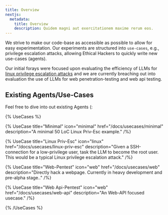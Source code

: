 ```yaml
---
title: Overview
nextjs:
  metadata:
    title: Overview
    description: Quidem magni aut exercitationem maxime rerum eos.
---
```


We strive to make our code-base as accessible as possible to allow for easy experimentation.
Our experiments are structured into `use-cases`, e.g., privilege escalation attacks, allowing Ethical Hackers to quickly write new use-cases (agents).

Our initial forays were focused upon evaluating the efficiency of LLMs for [linux
privilege escalation attacks](https://arxiv.org/abs/2310.11409) and we are currently breaching out into evaluation
the use of LLMs for web penetration-testing and web api testing.

## Existing Agents/Use-Cases

Feel free to dive into out existing Agents (:

{% UseCases %}

{% UseCase title="Minimal" icon="minimal" href="/docs/usecases/minimal" description="A minimal 50 LoC Linux Priv-Esc example." /%}

{% UseCase title="Linux Priv-Esc" icon="linux" href="/docs/usecases/linux-priv-esc" description="Given a SSH-connection for a low-privilege user, task the LLM to become the root user. This would be a typical Linux privilege escalation attack." /%}

{% UseCase title="Web-Pentest" icon="web" href="/docs/usecases/web" description="Directly hack a webpage. Currently in heavy development and pre-alpha stage.." /%}

{% UseCase title="Web Api-Pentest" icon="web" href="/docs/usecases/web-api" description="An Web-API focused usecase." /%}

{% /UseCases %}